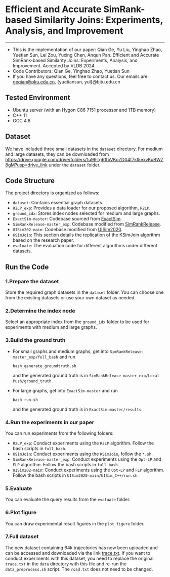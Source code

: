 # Efficient and Accurate SimRank-based Similarity Joins: Experiments, Analysis, and Improvement
------------
+ This is the implementation of our paper: Qian Ge, Yu Liu, Yinghao Zhao, Yuetian Sun, Lei Zou, Yuxing Chen, Anqun Pan. Efficient and Accurate SimRank-based Similarity Joins: Experiments, Analysis, and Improvement. Accepted by VLDB 2024.
+ Code Contributors: Qian Ge, Yinghao Zhao, Yuetian Sun
+ If you have any questions, feel free to contact us. Our emails are: geqian@pku.edu.cn, {yuetiansun, yul}@bjtu.edu.cn

## Tested Environment

- Ubuntu server (with an Hygon C86 7151 processor and 1TB memory)
- C++ 11
- GCC 4.8

## Dataset

We have included three small datasets in the `dataset` directory. For medium and large datasets, they can be downloaded from https://drive.google.com/drive/folders/1u99TgRftbVKoZD04f7kI5exvKuBWZ8gM?usp=drive_link under the `dataset` folder.

## Code Structure
The project directory is organized as follows:

+ `dataset`:  Contains essential graph datasets.
+ `R2LP_exp`: Provides a data loader for our proposed algorithm, `R2LP`.
+ `ground_idx`: Stores index nodes selected for medium and large graphs.
+ `ExactSim-master`: Codebase sourced from [ExactSim](https://github.com/wanghzccls/ExactSim).
+ `SimRankRelease-master_exp`: Codebase modified from [SimRankRelease](https://github.com/KeithYue/SimRankRelease).
+ `UISim202-main`: Codebase modified from [UISim2020](https://github.com/UISim2020/UISim2020).
+ `KSimJoin`: This section details the replication of the KSimJoin algorithm based on the research paper.
+ `evaluate`: The evaluation code for different algorithms under different datasets.


## Run the Code
### **1.Prepare the dataset**

   Store the required graph datasets in the `dataset` folder. You can choose one from the existing datasets or use your own dataset as needed.

### **2.Determine the index node**

   Select an appropriate index from the `ground_idx` folder to be used for experiments with medium and large graphs.

### **3.Build the ground truth**

   + For small graphs and medium graphs, get into `SimRankRelease-master_exp/full_bash` and run 

      ```shell
      bash generate_groundtruth.sh
      ```

      and the generated ground truth is in `SimRankRelease-master_exp/Local-Push/ground_truth`.

   + For large graphs, get into `ExactSim-master` and run

      ```shell
      bash run.sh
      ```

      and the generated ground truth is in `ExactSim-master/results`.

### **4.Run the experiments in our paper**

   You can run experiments from the following folders:

   - `R2LP_exp`: Conduct experiments using the `R2LP` algorithm. Follow the bash scripts in `full_bash`.
   - `KSimJoin`: Conduct experiments using the `KSimJoin`, follow the `*.sh`.
   - `SimRankRelease-master_exp`: Conduct experiments using the `Opt-LP` and `FLP` algorithm. Follow the bash scripts in `full_bash`.
   - `UISim202-main`: Conduct experiments using the `Opt-LP` and `FLP` algorithm. Follow the bash scripts in `UISim2020-main/UISim_C++/run.sh`.

### **5.Evaluate**

   You can evaluate the query results from the `evaluate` folder.


### **6.Plot figure**

   You can draw experimental result figures in the `plot_figure` folder.

### **7.Full dataset**
   The new dataset containing 64k trajectories has now been uploaded and can be accessed and downloaded via the link [trace.txt](https://drive.google.com/file/d/1L8IeRn9GTWVHm6qlwrK_oTsdGq-UC3At/view?usp=sharing). If you want to conduct experiments with this dataset, you need to replace the original `trace.txt` in the `data` directory with this file and re-run the `data_preprocess.sh` script. The `road.txt` does not need to be changed.
